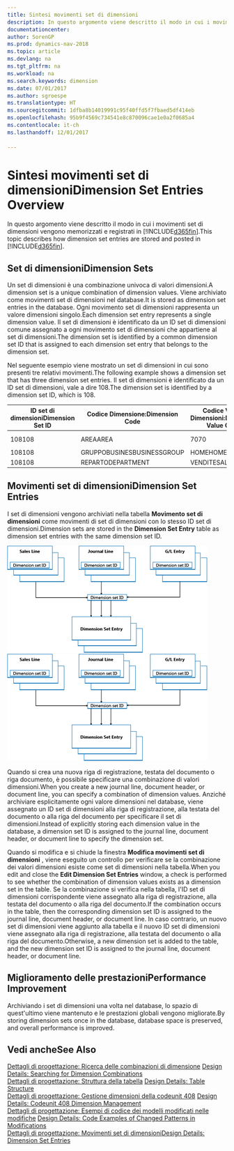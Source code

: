 ```yaml
---
title: Sintesi movimenti set di dimensioni
description: In questo argomento viene descritto il modo in cui i movimenti set di dimensioni vengono memorizzati e registrati in [!INCLUDE[d365fin](includes/d365fin_md.md)].
documentationcenter: 
author: SorenGP
ms.prod: dynamics-nav-2018
ms.topic: article
ms.devlang: na
ms.tgt_pltfrm: na
ms.workload: na
ms.search.keywords: dimension
ms.date: 07/01/2017
ms.author: sgroespe
ms.translationtype: HT
ms.sourcegitcommit: 1dfba8b14019991c95f40ffd5f7fbaed5df414eb
ms.openlocfilehash: 95b9f4569c734541e8c870096cae1e0a2f0685a4
ms.contentlocale: it-ch
ms.lasthandoff: 12/01/2017

---
```

# <a name="dimension-set-entries-overview"></a><span data-ttu-id="b1975-103">Sintesi movimenti set di dimensioni</span><span class="sxs-lookup"><span data-stu-id="b1975-103">Dimension Set Entries Overview</span></span>
<span data-ttu-id="b1975-104">In questo argomento viene descritto il modo in cui i movimenti set di dimensioni vengono memorizzati e registrati in [!INCLUDE[d365fin](includes/d365fin_md.md)].</span><span class="sxs-lookup"><span data-stu-id="b1975-104">This topic describes how dimension set entries are stored and posted in [!INCLUDE[d365fin](includes/d365fin_md.md)].</span></span>  
  
## <a name="dimension-sets"></a><span data-ttu-id="b1975-105">Set di dimensioni</span><span class="sxs-lookup"><span data-stu-id="b1975-105">Dimension Sets</span></span>  
<span data-ttu-id="b1975-106">Un set di dimensioni è una combinazione univoca di valori dimensioni.</span><span class="sxs-lookup"><span data-stu-id="b1975-106">A dimension set is a unique combination of dimension values.</span></span> <span data-ttu-id="b1975-107">Viene archiviato come movimenti set di dimensioni nel database.</span><span class="sxs-lookup"><span data-stu-id="b1975-107">It is stored as dimension set entries in the database.</span></span> <span data-ttu-id="b1975-108">Ogni movimento set di dimensioni rappresenta un valore dimensioni singolo.</span><span class="sxs-lookup"><span data-stu-id="b1975-108">Each dimension set entry represents a single dimension value.</span></span> <span data-ttu-id="b1975-109">Il set di dimensioni è identificato da un ID set di dimensioni comune assegnato a ogni movimento set di dimensioni che appartiene al set di dimensioni.</span><span class="sxs-lookup"><span data-stu-id="b1975-109">The dimension set is identified by a common dimension set ID that is assigned to each dimension set entry that belongs to the dimension set.</span></span>  
  
<span data-ttu-id="b1975-110">Nel seguente esempio viene mostrato un set di dimensioni in cui sono presenti tre relativi movimenti.</span><span class="sxs-lookup"><span data-stu-id="b1975-110">The following example shows a dimension set that has three dimension set entries.</span></span> <span data-ttu-id="b1975-111">Il set di dimensioni è identificato da un ID set di dimensioni, vale a dire 108.</span><span class="sxs-lookup"><span data-stu-id="b1975-111">The dimension set is identified by a dimension set ID, which is 108.</span></span>  
  
|<span data-ttu-id="b1975-112">ID set di dimensioni</span><span class="sxs-lookup"><span data-stu-id="b1975-112">Dimension Set ID</span></span>|<span data-ttu-id="b1975-113">Codice Dimensione:</span><span class="sxs-lookup"><span data-stu-id="b1975-113">Dimension Code</span></span>|<span data-ttu-id="b1975-114">Codice Valore Dimensioni:</span><span class="sxs-lookup"><span data-stu-id="b1975-114">Dimension Value Code</span></span>|<span data-ttu-id="b1975-115">Nome valore dimensioni</span><span class="sxs-lookup"><span data-stu-id="b1975-115">Dimension Value Name</span></span>|  
|----------------------|--------------------|--------------------------|--------------------------|  
|<span data-ttu-id="b1975-116">108</span><span class="sxs-lookup"><span data-stu-id="b1975-116">108</span></span>|<span data-ttu-id="b1975-117">AREA</span><span class="sxs-lookup"><span data-stu-id="b1975-117">AREA</span></span>|<span data-ttu-id="b1975-118">70</span><span class="sxs-lookup"><span data-stu-id="b1975-118">70</span></span>|<span data-ttu-id="b1975-119">Nord America</span><span class="sxs-lookup"><span data-stu-id="b1975-119">America North</span></span>|  
|<span data-ttu-id="b1975-120">108</span><span class="sxs-lookup"><span data-stu-id="b1975-120">108</span></span>|<span data-ttu-id="b1975-121">GRUPPOBUSINES</span><span class="sxs-lookup"><span data-stu-id="b1975-121">BUSINESSGROUP</span></span>|<span data-ttu-id="b1975-122">HOME</span><span class="sxs-lookup"><span data-stu-id="b1975-122">HOME</span></span>|<span data-ttu-id="b1975-123">Home</span><span class="sxs-lookup"><span data-stu-id="b1975-123">Home</span></span>|  
|<span data-ttu-id="b1975-124">108</span><span class="sxs-lookup"><span data-stu-id="b1975-124">108</span></span>|<span data-ttu-id="b1975-125">REPARTO</span><span class="sxs-lookup"><span data-stu-id="b1975-125">DEPARTMENT</span></span>|<span data-ttu-id="b1975-126">VENDITE</span><span class="sxs-lookup"><span data-stu-id="b1975-126">SALES</span></span>|<span data-ttu-id="b1975-127">Vendite</span><span class="sxs-lookup"><span data-stu-id="b1975-127">Sales</span></span>|  
  
## <a name="dimension-set-entries"></a><span data-ttu-id="b1975-128">Movimenti set di dimensioni</span><span class="sxs-lookup"><span data-stu-id="b1975-128">Dimension Set Entries</span></span>  
<span data-ttu-id="b1975-129">I set di dimensioni vengono archiviati nella tabella **Movimento set di dimensioni** come movimenti di set di dimensioni con lo stesso ID set di dimensioni.</span><span class="sxs-lookup"><span data-stu-id="b1975-129">Dimension sets are stored in the **Dimension Set Entry** table as dimension set entries with the same dimension set ID.</span></span>  
  
<span data-ttu-id="b1975-130">![Sintesi movimento dimensione](media/dimensionentrynav7.png "DimensionEntryNAV7")</span><span class="sxs-lookup"><span data-stu-id="b1975-130">![Dimension Entry overview](media/dimensionentrynav7.png "DimensionEntryNAV7")</span></span>  
  
<span data-ttu-id="b1975-131">Quando si crea una nuova riga di registrazione, testata del documento o riga documento, è possibile specificare una combinazione di valori dimensioni.</span><span class="sxs-lookup"><span data-stu-id="b1975-131">When you create a new journal line, document header, or document line, you can specify a combination of dimension values.</span></span> <span data-ttu-id="b1975-132">Anziché archiviare esplicitamente ogni valore dimensioni nel database, viene assegnato un ID set di dimensioni alla riga di registrazione, alla testata del documento o alla riga del documento per specificare il set di dimensioni.</span><span class="sxs-lookup"><span data-stu-id="b1975-132">Instead of explicitly storing each dimension value in the database, a dimension set ID is assigned to the journal line, document header, or document line to specify the dimension set.</span></span>  
  
<span data-ttu-id="b1975-133">Quando si modifica e si chiude la finestra **Modifica movimenti set di dimensioni** , viene eseguito un controllo per verificare se la combinazione dei valori dimensioni esiste come set di dimensioni nella tabella.</span><span class="sxs-lookup"><span data-stu-id="b1975-133">When you edit and close the **Edit Dimension Set Entries** window, a check is performed to see whether the combination of dimension values exists as a dimension set in the table.</span></span> <span data-ttu-id="b1975-134">Se la combinazione si verifica nella tabella, l'ID set di dimensioni corrispondente viene assegnato alla riga di registrazione, alla testata del documento o alla riga del documento.</span><span class="sxs-lookup"><span data-stu-id="b1975-134">If the combination occurs in the table, then the corresponding dimension set ID is assigned to the journal line, document header, or document line.</span></span> <span data-ttu-id="b1975-135">In caso contrario, un nuovo set di dimensioni viene aggiunto alla tabella e il nuovo ID set di dimensioni viene assegnato alla riga di registrazione, alla testata del documento o alla riga del documento.</span><span class="sxs-lookup"><span data-stu-id="b1975-135">Otherwise, a new dimension set is added to the table, and the new dimension set ID is assigned to the journal line, document header, or document line.</span></span>  
  
## <a name="performance-improvement"></a><span data-ttu-id="b1975-136">Miglioramento delle prestazioni</span><span class="sxs-lookup"><span data-stu-id="b1975-136">Performance Improvement</span></span>  
<span data-ttu-id="b1975-137">Archiviando i set di dimensioni una volta nel database, lo spazio di quest'ultimo viene mantenuto e le prestazioni globali vengono migliorate.</span><span class="sxs-lookup"><span data-stu-id="b1975-137">By storing dimension sets once in the database, database space is preserved, and overall performance is improved.</span></span>  
  
## <a name="see-also"></a><span data-ttu-id="b1975-138">Vedi anche</span><span class="sxs-lookup"><span data-stu-id="b1975-138">See Also</span></span>  
<span data-ttu-id="b1975-139">[Dettagli di progettazione: Ricerca delle combinazioni di dimensione](design-details-searching-for-dimension-combinations.md) </span><span class="sxs-lookup"><span data-stu-id="b1975-139">[Design Details: Searching for Dimension Combinations](design-details-searching-for-dimension-combinations.md) </span></span>  
<span data-ttu-id="b1975-140">[Dettagli di progettazione: Struttura della tabella](design-details-table-structure.md) </span><span class="sxs-lookup"><span data-stu-id="b1975-140">[Design Details: Table Structure](design-details-table-structure.md) </span></span>  
<span data-ttu-id="b1975-141">[Dettagli di progettazione: Gestione dimensioni della codeunit 408](design-details-codeunit-408-dimension-management.md) </span><span class="sxs-lookup"><span data-stu-id="b1975-141">[Design Details: Codeunit 408 Dimension Management](design-details-codeunit-408-dimension-management.md) </span></span>  
<span data-ttu-id="b1975-142">[Dettagli di progettazione: Esempi di codice dei modelli modificati nelle modifiche](design-details-code-examples-of-changed-patterns-in-modifications.md) </span><span class="sxs-lookup"><span data-stu-id="b1975-142">[Design Details: Code Examples of Changed Patterns in Modifications](design-details-code-examples-of-changed-patterns-in-modifications.md) </span></span>  
[<span data-ttu-id="b1975-143">Dettagli di progettazione: Movimenti set di dimensioni</span><span class="sxs-lookup"><span data-stu-id="b1975-143">Design Details: Dimension Set Entries</span></span>](design-details-dimension-set-entries.md)   

